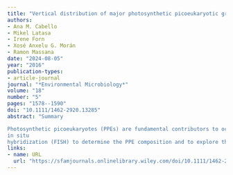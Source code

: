 ```yaml
---
title: "Vertical distribution of major photosynthetic picoeukaryotic groups in stratified marine waters"
authors:
- Ana M. Cabello
- Mikel Latasa
- Irene Forn
- Xosé Anxelu G. Morán
- Ramon Massana
date: "2024-08-05"
year: "2016"
publication-types:
- article-journal
journal: "*Environmental Microbiology*"
volume: "18"
number: "5"
pages: "1578--1590"
doi: "10.1111/1462-2920.13285"
abstract: "Summary

Photosynthetic picoeukaryotes (PPEs) are fundamental contributors to oceanic primary production and form diverse communities dominated by prymnesiophytes, chlorophytes, pelagophytes and chrysophytes. Here, we studied the vertical distribution of these major groups in two offshore regions of the northern Iberian Peninsula during summer stratification. We performed a fine‐scale vertical sampling (every ∼2 m) across the DCM and used fluorescence
in situ
hybridization (FISH) to determine the PPE composition and to explore the possible segregation of target groups in the light, nutrient and temperature gradients. Chlorophytes, pelagophytes and prymnesiophytes, in this order of abundance, accounted for the total PPEs recorded by flow cytometry in the Avilés canyon, and for more than half in the Galicia Bank, whereas chrysophytes were undetected. Among the three detected groups, often the prymnesiophytes were dominant in biomass. In general, all groups were present throughout the water column with abundance peaks around the DCM, but their distributions differed: pelagophytes were located deeper than the other two groups, chlorophytes presented two peaks and prymnesiophytes exhibited surface abundances comparable to those at the DCM. This study offers first indications that the vertical distribution of different PPE groups is heterogeneous within the DCM."
links:
- name: URL
  url: "https://sfamjournals.onlinelibrary.wiley.com/doi/10.1111/1462-2920.13285"
---
```

